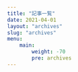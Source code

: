 ```yaml
---
title: "記事一覧"
date: 2021-04-01
layout: "archives"
slug: "archives"
menu:
    main:
        weight: -70
        pre: archives
---
```

